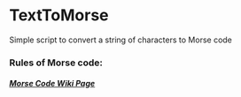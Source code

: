 # TextToMorse
Simple script to convert a string of characters to Morse code

### Rules of Morse code: 
###### **[Morse Code Wiki Page](https://en.wikipedia.org/wiki/Morse_code)**
